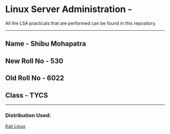 # Linux Server Administration - 
All the LSA practicals that are performed can be found in this repository. 
<hr>

## Name - Shibu Mohapatra
## New Roll No - 530
## Old Roll No - 6022
## Class - TYCS
<hr>

### Distribution Used:
<a href="https://www.kali.org/">Kali Linux</a>
